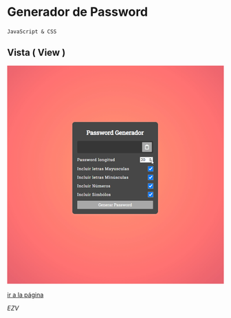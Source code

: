 # Generador de Password 
`JavaScript & CSS`

## Vista ( View )
![image](vista.gif)

[ir a la página](https://keen-goldberg-2dd194.netlify.app/)

*EZV* 
